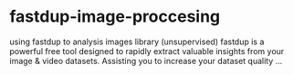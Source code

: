 # fastdup-image-proccesing
using fastdup to analysis images library (unsupervised)
fastdup is a powerful free tool designed to rapidly extract valuable insights from your image & video datasets. Assisting you to increase your dataset quality ...
